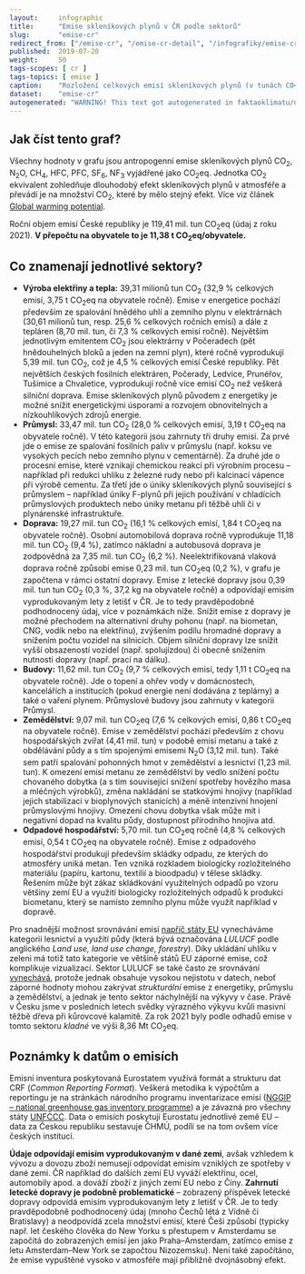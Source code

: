 ```yaml
---
layout:     infographic
title:      "Emise skleníkových plynů v ČR podle sektorů"
slug:       "emise-cr"
redirect_from: ["/emise-cr", "/emise-cr-detail", "/infografiky/emise-cr-detail"]
published:  2019-07-20
weight:     50
tags-scopes: [ cr ]
tags-topics: [ emise ]
caption:    "Rozložení celkových emisí skleníkových plynů (v tunách CO<sub>2</sub> ekvivalentu) v ČR za rok 2021 v jednotlivých sektorech lidské činnosti. Roční objem emisí České republiky je 119,41 mil. tun (údaj z roku 2021). V přepočtu na obyvatele to je 11,38 t CO<sub>2</sub>eq/obyvatele."
dataset:    "emise-cr"
autogenerated: "WARNING! This text got autogenerated in faktaoklimatu/data-analysis on 2023-10-03. Do not change here, fix it in the source notebook."
---
```


## Jak číst tento graf?

Všechny hodnoty v grafu jsou <glossary id="antropogennisklenikoveplyny">antropogenní emise</glossary> skleníkových plynů CO<sub>2</sub>, N<sub>2</sub>O, CH<sub>4</sub>, HFC, PFC, SF<sub>6</sub>, NF<sub>3</sub> vyjádřené jako <glossary id="co2eq">CO<sub>2</sub>eq</glossary>. Jednotka CO<sub>2</sub> ekvivalent zohledňuje dlouhodobý efekt skleníkových plynů v atmosféře a převádí je na množství CO<sub>2</sub>, které by mělo stejný efekt. Více viz článek [Global warming potential](https://en.wikipedia.org/wiki/Global_warming_potential).

Roční objem emisí České republiky je 119,41 mil. tun CO<sub>2</sub>eq (údaj z roku 2021). __V přepočtu na obyvatele to je 11,38 t CO<sub>2</sub>eq/obyvatele.__

## Co znamenají jednotlivé sektory?

* __Výroba elektřiny a tepla:__ 39,31 milionů tun CO<sub>2</sub> (32,9 % celkových emisí, 3,75 t CO<sub>2</sub>eq na obyvatele ročně). Emise v energetice pochází především ze spalování hnědého uhlí a zemního plynu v elektrárnách (30,61 milionů tun, resp. 25,6 % celkových ročních emisí) a dále z tepláren (8,70 mil. tun, či 7,3 % celkových emisí ročně). Největším jednotlivým emitentem CO<sub>2</sub> jsou elektrárny v Počeradech (pět hnědouhelných bloků a jeden na zemní plyn), které ročně vyprodukují 5,39 mil. tun CO<sub>2</sub>, což je 4,5 % celkových emisí České republiky. Pět největších českých fosilních elektráren, Počerady, Ledvice, Prunéřov, Tušimice a Chvaletice, vyprodukují ročně více emisí CO<sub>2</sub> než veškerá silniční doprava. Emise skleníkových plynů původem z energetiky je možné snížit energetickými úsporami a rozvojem obnovitelných a nízkouhlíkových zdrojů energie.
* __Průmysl:__ 33,47 mil. tun CO<sub>2</sub> (28,0 % celkových emisí, 3,19 t CO<sub>2</sub>eq na obyvatele ročně). V této kategorii jsou zahrnuty tři druhy emisí. Za prvé jde o emise ze spalování fosilních paliv v průmyslu (např. koksu ve vysokých pecích nebo zemního plynu v cementárně). Za druhé jde o procesní emise, které vznikají chemickou reakcí při výrobním procesu – například při redukci uhlíku z železné rudy nebo při kalcinaci vápence při výrobě cementu. Za třetí jde o úniky skleníkových plynů související s průmyslem – například úniky F-plynů při jejich používání v chladících průmyslových produktech nebo úniky metanu při těžbě uhlí či v plynárenské infrastruktuře.
* __Doprava:__ 19,27 mil. tun CO<sub>2</sub> (16,1 % celkových emisí, 1,84 t CO<sub>2</sub>eq na obyvatele ročně). Osobní automobilová doprava ročně vyprodukuje 11,18 mil. tun CO<sub>2</sub> (9,4 %), zatímco nákladní a autobusová doprava je zodpovědná za 7,35 mil. tun CO<sub>2</sub> (6,2 %). Neelektrifikovaná vlaková doprava ročně způsobí emise 0,23 mil. tun CO<sub>2</sub>eq (0,2 %), v grafu je započtena v rámci ostatní dopravy. Emise z letecké dopravy jsou 0,39 mil. tun tun CO<sub>2</sub> (0,3 %, 37,2 kg na obyvatele ročně) a odpovídají emisím vyprodukovaným lety z letišť v ČR. Je to tedy pravděpodobně podhodnocený údaj, více v poznámkách níže. Snížit emise z dopravy je možné přechodem na alternativní druhy pohonu (např. na biometan, CNG, vodík nebo na elektřinu), zvýšením podílu hromadné dopravy a snížením počtu vozidel na silnicích. Objem silniční dopravy lze snížit vyšší obsazeností vozidel (např. spolujízdou) či obecně snížením nutnosti dopravy (např. prací na dálku).
* __Budovy:__ 11,62 mil. tun CO<sub>2</sub> (9,7 % celkových emisí, tedy 1,11 t CO<sub>2</sub>eq na obyvatele ročně). Jde o topení a ohřev vody v domácnostech, kancelářích a institucích (pokud energie není dodávána z teplárny) a také o vaření plynem. Průmyslové budovy jsou zahrnuty v kategorii Průmysl.
* __Zemědělství:__ 9,07 mil. tun CO<sub>2</sub>eq (7,6 % celkových emisí, 0,86 t CO<sub>2</sub>eq na obyvatele ročně). Emise v zemědělství pochází především z chovu hospodářských zvířat (4,41 mil. tun) v podobě emisí metanu a také z obdělávání půdy a s tím spojenými emisemi N<sub>2</sub>O (3,12 mil. tun). Také sem patří spalování pohonných hmot v zemědělství a lesnictví (1,23 mil. tun). K omezení emisí metanu ze zemědělství by vedlo snížení počtu chovaného dobytka (a s tím související snížení spotřeby hovězího masa a mléčných výrobků), změna nakládání se statkovými hnojivy (například jejich stabilizací v bioplynových stanicích) a méně intenzivní hnojení průmyslovými hnojivy. Omezení chovu dobytka však může mít i negativní dopad na kvalitu půdy, dostupnost přírodního hnojiva atd.
* __Odpadové hospodářství:__ 5,70 mil. tun CO<sub>2</sub>eq ročně (4,8 % celkových emisí, 0,54 t CO<sub>2</sub>eq na obyvatele ročně). Emise z odpadového hospodářství produkují především skládky odpadu, ze kterých do atmosféry uniká metan. Ten vzniká rozkladem biologicky rozložitelného materiálu (papíru, kartonu, textilií a bioodpadu) v tělese skládky. Řešením může být zákaz skládkování využitelných odpadů po vzoru většiny zemí EU a využití biologicky rozložitelných odpadů k produkci biometanu, který se namísto zemního plynu může využít například v dopravě.

Pro snadnější možnost srovnávání emisí [napříč státy EU](/infografiky/emise-vybrane-staty) vynecháváme kategorii lesnictví a využití půdy (která bývá označována _LULUCF_ podle anglického _Land use, land use change, forestry_). Díky ukládání uhlíku v zeleni má totiž tato kategorie ve většině států EU záporné emise, což komplikuje vizualizaci. Sektor LULUCF se také často ze srovnávání [vynechává](https://climateactiontracker.org/methodology/indc-ratings-and-lulucf/), protože jednak obsahuje vysokou nejistotu v datech, neboť záporné hodnoty mohou zakrývat _strukturální_ emise z energetiky, průmyslu a zemědělství, a jednak je tento sektor náchylnější na výkyvy v čase. Právě v Česku jsme v posledních letech svědky výrazného výkyvu kvůli masivní těžbě dřeva při kůrovcové kalamitě. Za rok 2021 byly podle odhadů emise v tomto sektoru _kladné_ ve výši 8,36 Mt CO<sub>2</sub>eq.

## Poznámky k datům o emisích

Emisní inventura poskytovaná Eurostatem využívá formát a strukturu dat CRF (_Common Reporting Format_). Veškerá metodika k výpočtům a reportingu je na stránkách národního programu inventarizace emisí ([NGGIP – national greenhouse gas inventory programme](https://www.ipcc-nggip.iges.or.jp/)) a je závazná pro všechny státy [UNFCCC](https://cs.wikipedia.org/wiki/R%C3%A1mcov%C3%A1_%C3%BAmluva_OSN_o_zm%C4%9Bn%C4%9B_klimatu). Data o emisích poskytují Eurostatu jednotlivé země EU – data za Českou republiku sestavuje ČHMÚ, podílí se na tom ovšem více českých institucí.

**Údaje odpovídají emisím vyprodukovaným v dané zemi**, avšak vzhledem k vývozu a dovozu zboží nemusejí odpovídat emisím vzniklých ze spotřeby v dané zemi. ČR například do dalších zemí EU vyváží elektřinu, ocel, automobily apod. a dováží zboží z jiných zemí EU nebo z Číny. **Zahrnutí letecké dopravy je podobně problematické** – zobrazený příspěvek letecké dopravy odpovídá emisím vyprodukovaným lety z letišť v ČR. Je to tedy pravděpodobně podhodnocený údaj (mnoho Čechů létá z Vídně či Bratislavy) a neodpovídá zcela množství emisí, které Češi způsobí (typicky např. let českého člověka do New Yorku s přestupem v Amsterdamu se započítá do zobrazených emisí jen jako Praha–Amsterdam, zatímco emise z letu Amsterdam–New York se započtou Nizozemsku). Není také započítáno, že emise vypuštěné vysoko v atmosféře mají přibližně dvojnásobný efekt.
